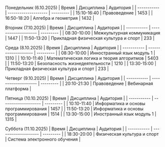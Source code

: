 Понедельник (6.10.2025)
| Время       | Дисциплина           | Аудитория |
| ----------- | -------------------- | --------- |
| 15:10-16:40 | Правоведение | 1453 |
| 16:50-18:20 | Алгебра и геометрия | 1432 |

Вторник (7.10.2025)
| Время       | Дисциплина           | Аудитория |
| ----------- | -------------------- | --------- |
| 08:30-10:00 | Межкультурная коммуникация | 1447 |
| 11:50-13:20 | Прикладная физическая культура и спорт | 233 |

Среда (8.10.2025)
| Время       | Дисциплина           | Аудитория |
| ----------- | -------------------- | --------- |
| 08:30-10:00 | Инностранный язык модуль 1 | 1310 |
| 10:10-11:40 | Математическая логика и теория алгоритмов | 5403 |
| 11:50-13:20 | Безопасность жизнедеятельности  | 1210 |
| 13:30-15:00 | Прикладная физическая культура и спорт | 233 |

Четверг (9.10.2025)
| Время       | Дисциплина           | Аудитория |
| ----------- | -------------------- | --------- |
| 20:10-21:30 | Правоведение | Вебинарная платформа |

Пятница (10.10.2025)
| Время       | Дисциплина           | Аудитория |
| ----------- | -------------------- | --------- |
| 10:10-11:40 | Информатика и основы программирования | 1457 |
| 11:50-13:20 | Информатика и основы программирования | 1514 |
| 13:30-15:00 | Иностранный язык модуль 1 | 1315 |

Суббота (11.10.2025)
| Время       | Дисциплина           | Аудитория |
| ----------- | -------------------- | --------- |
| 18:30-20:00 | Физическая культура и спорт | Система электронного обучения |